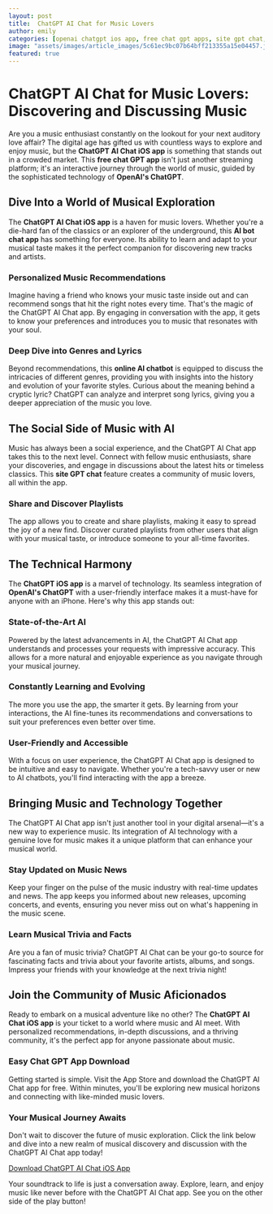 ```yaml
---
layout: post
title:  ChatGPT AI Chat for Music Lovers
author: emily
categories: [openai chatgpt ios app, free chat gpt apps, site gpt chat, chatgpt ios app, online ai chatbots, ai bot chat app, chat gpt app download]
image: "assets/images/article_images/5c61ec9bc07b64bff213355a15e04457.jpg"
featured: true
---
```


# ChatGPT AI Chat for Music Lovers: Discovering and Discussing Music

Are you a music enthusiast constantly on the lookout for your next auditory love affair? The digital age has gifted us with countless ways to explore and enjoy music, but the **ChatGPT AI Chat iOS app** is something that stands out in a crowded market. This **free chat GPT app** isn't just another streaming platform; it's an interactive journey through the world of music, guided by the sophisticated technology of **OpenAI's ChatGPT**.

## Dive Into a World of Musical Exploration

The **ChatGPT AI Chat iOS app** is a haven for music lovers. Whether you're a die-hard fan of the classics or an explorer of the underground, this **AI bot chat app** has something for everyone. Its ability to learn and adapt to your musical taste makes it the perfect companion for discovering new tracks and artists.

### Personalized Music Recommendations

Imagine having a friend who knows your music taste inside out and can recommend songs that hit the right notes every time. That's the magic of the ChatGPT AI Chat app. By engaging in conversation with the app, it gets to know your preferences and introduces you to music that resonates with your soul.

### Deep Dive into Genres and Lyrics

Beyond recommendations, this **online AI chatbot** is equipped to discuss the intricacies of different genres, providing you with insights into the history and evolution of your favorite styles. Curious about the meaning behind a cryptic lyric? ChatGPT can analyze and interpret song lyrics, giving you a deeper appreciation of the music you love.

## The Social Side of Music with AI

Music has always been a social experience, and the ChatGPT AI Chat app takes this to the next level. Connect with fellow music enthusiasts, share your discoveries, and engage in discussions about the latest hits or timeless classics. This **site GPT chat** feature creates a community of music lovers, all within the app.

### Share and Discover Playlists

The app allows you to create and share playlists, making it easy to spread the joy of a new find. Discover curated playlists from other users that align with your musical taste, or introduce someone to your all-time favorites.

## The Technical Harmony

The **ChatGPT iOS app** is a marvel of technology. Its seamless integration of **OpenAI's ChatGPT** with a user-friendly interface makes it a must-have for anyone with an iPhone. Here's why this app stands out:

### State-of-the-Art AI

Powered by the latest advancements in AI, the ChatGPT AI Chat app understands and processes your requests with impressive accuracy. This allows for a more natural and enjoyable experience as you navigate through your musical journey.

### Constantly Learning and Evolving

The more you use the app, the smarter it gets. By learning from your interactions, the AI fine-tunes its recommendations and conversations to suit your preferences even better over time.

### User-Friendly and Accessible

With a focus on user experience, the ChatGPT AI Chat app is designed to be intuitive and easy to navigate. Whether you're a tech-savvy user or new to AI chatbots, you'll find interacting with the app a breeze.

## Bringing Music and Technology Together

The ChatGPT AI Chat app isn't just another tool in your digital arsenal—it's a new way to experience music. Its integration of AI technology with a genuine love for music makes it a unique platform that can enhance your musical world.

### Stay Updated on Music News

Keep your finger on the pulse of the music industry with real-time updates and news. The app keeps you informed about new releases, upcoming concerts, and events, ensuring you never miss out on what's happening in the music scene.

### Learn Musical Trivia and Facts

Are you a fan of music trivia? ChatGPT AI Chat can be your go-to source for fascinating facts and trivia about your favorite artists, albums, and songs. Impress your friends with your knowledge at the next trivia night!

## Join the Community of Music Aficionados

Ready to embark on a musical adventure like no other? The **ChatGPT AI Chat iOS app** is your ticket to a world where music and AI meet. With personalized recommendations, in-depth discussions, and a thriving community, it's the perfect app for anyone passionate about music.

### Easy **Chat GPT App Download**

Getting started is simple. Visit the App Store and download the ChatGPT AI Chat app for free. Within minutes, you'll be exploring new musical horizons and connecting with like-minded music lovers.

### Your Musical Journey Awaits

Don't wait to discover the future of music exploration. Click the link below and dive into a new realm of musical discovery and discussion with the ChatGPT AI Chat app today!

[Download ChatGPT AI Chat iOS App](https://apps.apple.com/us/app/ai-ask-chat-with-ai-bots/id6472484891)

Your soundtrack to life is just a conversation away. Explore, learn, and enjoy music like never before with the ChatGPT AI Chat app. See you on the other side of the play button!